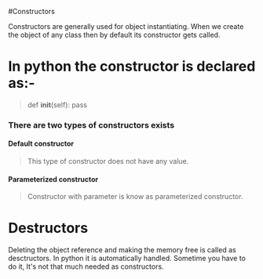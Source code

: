 #Constructors

Constructors are generally used for object instantiating.
When we create the object of any class then by default its constructor gets called.
# In python the constructor is declared as:-
>def __init__(self):
    pass

### There are two types of constructors exists
#### Default constructor
>This type of constructor does not have any value.

#### Parameterized constructor
>Constructor with parameter is know as parameterized constructor.

# Destructors
Deleting the object reference and making the memory free is called as desctructors.
In python it is automatically handled.
Sometime you have to do it, It's not that much needed as constructors.




